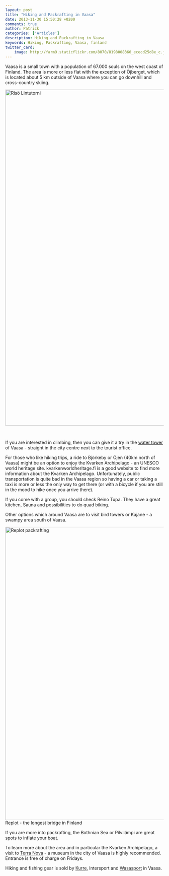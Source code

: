 ```yaml
---
layout: post
title: "Hiking and Packrafting in Vaasa"
date: 2013-11-30 15:50:28 +0200
comments: true
author: Patrick
categories: ['Articles']
description: Hiking and Packrafting in Vaasa
keywords: Hiking, Packrafting, Vaasa, finland
twitter_card:
    image: http://farm9.staticflickr.com/8070/8198008360_ececd25d8e_c.jpg
---
```

Vaasa is a small town with a population of 67.000 souls on the west coast of Finland. The area is more or less flat with the exception of &#214;jberget, which is located about 5 km outside of Vaasa where you can go downhill and cross-country skiing.

<a href="https://www.flickr.com/photos/90204224@N07/9254204449" title="Risö Lintutorni by HikeVentures, on Flickr"><img src="https://farm8.staticflickr.com/7351/9254204449_a5a54041ed_h.jpg" width="1600" height="1067" alt="Risö Lintutorni"></a>
<!--more--><br>

If you are interested in climbing, then you can give it a try in the <a href="http://www.highsport.fi" target="_blank">water tower</a> of Vaasa - straight in the city centre next to the tourist office.

For those who like hiking trips, a ride to Bj&#246;rkeby or &#214;jen (40km north of Vaasa) might be an option to enjoy the Kvarken Archipelago - an UNESCO world heritage site. kvarkenworldheritage.fi is a good website to find more information about the Kvarken Archipelago. Unfortunately, public transportation is quite bad in the Vaasa region so having a car or taking a taxi is more or less the only way to get there (or with a bicycle if you are still in the mood to hike once you arrive there).
 
If you come with a group, you should check Reino Tupa. They have a great kitchen, Sauna and possibilities to do quad biking.
 
Other options which around Vaasa are to visit bird towers or Kajane - a swampy area south of Vaasa.

<a href="https://www.flickr.com/photos/90204224@N07/9286066904" title="Replot packrafting by HikeVentures, on Flickr"><img src="https://farm4.staticflickr.com/3685/9286066904_6624c337d5_h.jpg" width="1600" height="931" alt="Replot packrafting"></a><br>Replot - the longest bridge in Finland

If you are more into packrafting, the Bothnian Sea or Pilvil&#228;mpi are great spots to inflate your boat.

To learn more about the area and in particular the Kvarken Archipelago, a visit to <a href="http://terranova.vaasa.fi" target="_blank">Terra Nova</a> - a museum in the city of Vaasa is highly recommended. Entrance is free of charge on Fridays.

Hiking and fishing gear is sold by <a href="http://www.kurre.fi" target="_blank">Kurre</a>, Intersport and <a href="http://www.wasasport.fi" target="_blank">Wasasport</a> in Vaasa. <br>
